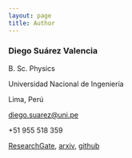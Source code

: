```yaml
---
layout: page
title: Author
---
```

### Diego Suárez Valencia
B. Sc. Physics

Universidad Nacional de Ingeniería

Lima, Perú

diego.suarez@uni.pe

+51 955 518 359

[ResearchGate]([https://www.researchgate.net/profile/Diego_Suarez_Valencia](https://www.researchgate.net/profile/Diego_Suarez_Valencia)), [arxiv]([https://arxiv.org/search/hep-th?searchtype=author&query=Suarez%2C+D](https://arxiv.org/search/hep-th?searchtype=author&query=Suarez%2C+D)), [github]([https://github.com/dszv](https://github.com/dszv))
<!--stackedit_data:
eyJoaXN0b3J5IjpbLTE1MDcyNjYyNDEsLTkzMzcxMzUxMiwtND
U3NDg1Mzk5XX0=
-->